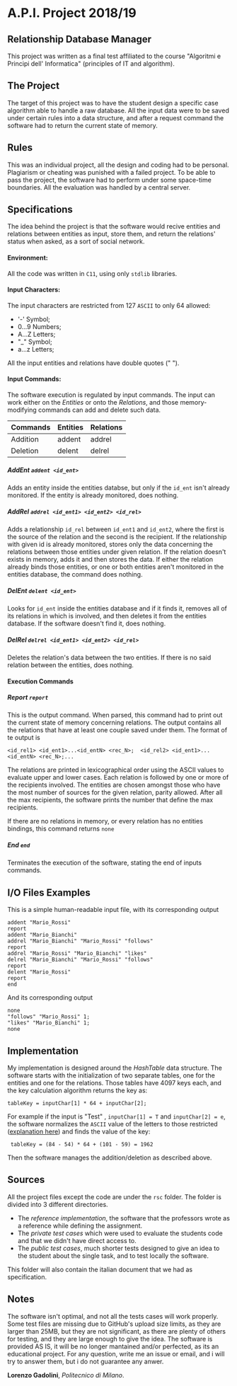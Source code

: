 # A.P.I. Project 2018/19

Relationship Database Manager
-----------------------------

This project was written as a final test affiliated to the course "Algoritmi e Principi dell' Informatica" (principles of IT and algorithm).

The Project
-----------
The target of this project was to have the student design a specific case algorithm able to handle a raw database. All the 
input data were to be saved under certain rules into a data structure, and after a request command the software had to return the current state
of memory.

Rules
----------------------
This was an individual project, all the design and coding had to be personal. Plagiarism or cheating was punished with a failed project.
To be able to pass the project, the software had to perform under some space-time boundaries.
All the evaluation was handled by a central server.

Specifications
--------------

The idea behind the project is that the software would recive entities and relations between entities as input, store them, and return the relations' status when asked, as a sort of social network.


#### Environment:
All the code was written in `C11`, using only `stdlib` libraries.

#### Input Characters:
The input characters are restricted from 127 `ASCII`  to only 64 allowed:
- '-' Symbol;
- 0...9 Numbers;
- A...Z Letters;
- "_" Symbol;
- a...z Letters;

All the input entities and relations have double quotes (" "). 

#### Input Commands:

The software execution is regulated by input commands. The input can work either on the *Entities* or onto the *Relations*, and those 
memory-modifying commands can add and delete such data.

Commands | Entities | Relations
--------- | --------|-----
Addition | addent | addrel
Deletion | delent | delrel

##### AddEnt  `addent <id_ent>`

Adds an entity inside the entities databse, but only if the `id_ent` isn't already monitored. If the entity is already monitored, does nothing.

##### AddRel  `addrel <id_ent1> <id_ent2> <id_rel>`

Adds a relationship `id_rel` between `id_ent1` and `id_ent2`, where the first is the source of the relation and the second is the recipient.
If the relationship with given id is already monitored, stores only the data concerning the relations between those entities under given relation.
If the relation doesn't exists in memory, adds it and then stores the data.
If either the relation already binds those entities, or one or both entities aren't monitored in the entities database, the command does nothing.
    
  
##### DelEnt `delent <id_ent>`

Looks for `id_ent` inside the entities database and if it finds it, removes all of its relations in which is involved, and then deletes it from the entities database. If the software doesn't find it, does nothing.


##### DelRel `delrel <id_ent1> <id_ent2> <id_rel>`

Deletes the relation's data between the two entities. If there is no said relation between the entities, does nothing.


#### Execution Commands

##### Report `report`

This is the output command. When parsed, this command had to print out the current state of memory concerning relations.
The output contains all the relations that have at least one couple saved under them. The format of te output is

`<id_rel1> <id_ent1>...<id_entN> <rec_N>;  <id_rel2> <id_ent1>...<id_entN> <rec_N>;...`

The relations are printed in lexicographical order using the ASCII values to evaluate upper and lower cases.
Each relation is followed by one or more of the recipients involved. The entities are chosen amongst those who have the most number of sources for the given relation, parity allowed.
After all the max recipients, the software prints the number that define the max recipients. 

If there are no relations in memory, or every relation has no entities bindings, this command returns `none`



##### End  `end`

Terminates the execution of the software, stating the end of inputs commands.


I/O Files Examples
-------------------

This is a simple human-readable input file, with its corresponding output

```
addent "Mario_Rossi"
report
addent "Mario_Bianchi"
addrel "Mario_Bianchi" "Mario_Rossi" "follows"
report
addrel "Mario_Rossi" "Mario_Bianchi" "likes"
delrel "Mario_Bianchi" "Mario_Rossi" "follows"
report
delent "Mario_Rossi"
report
end
```
And its corresponding output

```
none
"follows" "Mario_Rossi" 1;
"likes" "Mario_Bianchi" 1;
none
```

Implementation
--------------

My implementation is designed around the *HashTable* data structure. The software starts with the initialization of two separate tables, one for the entities and one for the relations. Those tables have 4097 keys each, and the key calculation algorithm returns the key as:

```
tableKey = inputChar[1] * 64 + inputChar[2];
```

For example if the input is "Test" , `inputChar[1] = T` and `inputChar[2] = e`, the software normalizes the `ASCII` value of the letters to those restricted ([explanation here](https://github.com/TehLowLow/A.P.I.-Project2018-19/blob/e18c8cbdf7a9d3ab4dea62915abab5eb62272e28/main.c#L869)) and finds the value of the key:

```
 tableKey = (84 - 54) * 64 + (101 - 59) = 1962
```

Then the software manages the addition/deletion as described above.

Sources
---------

All the project files except the code are under the `rsc` folder. The folder is divided into 3 different directories.
- The *reference implementation*, the software that the professors wrote as a reference while defining the assignment. 
- The *private test cases* which were used to evaluate the students code and that we didn't have direct access to.
- The *public test cases*, much shorter tests designed to give an idea to the student about the single task, and to test locally the software.

This folder will also contain the italian document that we had as specification.


Notes
-------

The software isn't optimal, and not all the tests cases will work properly.
Some test files are missing due to GitHub's upload size limits, as they are larger than 25MB, but they are not significant, as there are plenty of others for testing, and they are large enough to give the idea.
The software is provided AS IS, it will be no longer mantained and/or perfected, as its an educational project.
For any question, write me an issue or email, and i will try to answer them, but i do not guarantee any anwer.



**Lorenzo Gadolini**, *Politecnico di Milano*.













